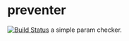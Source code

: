 # preventer

[![Build Status](https://travis-ci.org/yannxia/preventer.svg?branch=master)](https://travis-ci.org/yannxia/preventer)
a simple param checker.
